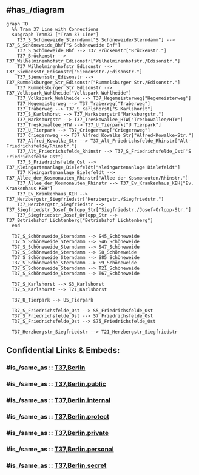 
## #has_/diagram 


```mermaid
graph TD
  %% Tram 37 Line with Connections
  subgraph Tram37 ["Tram 37 Line"]
    T37_S_Schöneweide_Sterndamm["S Schöneweide/Sterndamm"] --> T37_S_Schöneweide_Bhf["S Schöneweide Bhf"]
    T37_S_Schöneweide_Bhf --> T37_Brückenstr["Brückenstr."]
    T37_Brückenstr --> T37_Wilhelminenhofstr_Edisonstr["Wilhelminenhofstr./Edisonstr."]
    T37_Wilhelminenhofstr_Edisonstr --> T37_Siemensstr_Edisonstr["Siemensstr./Edisonstr."]
    T37_Siemensstr_Edisonstr --> T37_Rummelsburger_Str_Edisonstr["Rummelsburger Str./Edisonstr."]
    T37_Rummelsburger_Str_Edisonstr --> T37_Volkspark_Wuhlheide["Volkspark Wuhlheide"]
    T37_Volkspark_Wuhlheide --> T37_Hegemeisterweg["Hegemeisterweg"]
    T37_Hegemeisterweg --> T37_Traberweg["Traberweg"]
    T37_Traberweg --> T37_S_Karlshorst["S Karlshorst"]
    T37_S_Karlshorst --> T37_Marksburgstr["Marksburgstr."]
    T37_Marksburgstr --> T37_Treskowallee_HTW["Treskowallee/HTW"]
    T37_Treskowallee_HTW --> T37_U_Tierpark["U Tierpark"]
    T37_U_Tierpark --> T37_Criegernweg["Criegernweg"]
    T37_Criegernweg --> T37_Alfred_Kowalke_Str["Alfred-Kowalke-Str."]
    T37_Alfred_Kowalke_Str --> T37_Alt_Friedrichsfelde_Rhinstr["Alt-Friedrichsfelde/Rhinstr."]
    T37_Alt_Friedrichsfelde_Rhinstr --> T37_S_Friedrichsfelde_Ost["S Friedrichsfelde Ost"]
    T37_S_Friedrichsfelde_Ost --> T37_Kleingartenanlage_Bielefeldt["Kleingartenanlage Bielefeldt"]
    T37_Kleingartenanlage_Bielefeldt --> T37_Allee_der_Kosmonauten_Rhinstr["Allee der Kosmonauten/Rhinstr."]
    T37_Allee_der_Kosmonauten_Rhinstr --> T37_Ev_Krankenhaus_KEH["Ev. Krankenhaus KEH"]
    T37_Ev_Krankenhaus_KEH --> T37_Herzbergstr_Siegfriedstr["Herzbergstr./Siegfriedstr."]
    T37_Herzbergstr_Siegfriedstr --> T37_Siegfriedstr_Josef_Orlopp_Str["Siegfriedstr./Josef-Orlopp-Str."]
    T37_Siegfriedstr_Josef_Orlopp_Str --> T37_Betriebshof_Lichtenberg["Betriebshof Lichtenberg"]
  end

  T37_S_Schöneweide_Sterndamm --> S45_Schöneweide
  T37_S_Schöneweide_Sterndamm --> S46_Schöneweide
  T37_S_Schöneweide_Sterndamm --> S47_Schöneweide
  T37_S_Schöneweide_Sterndamm --> S8_Schöneweide
  T37_S_Schöneweide_Sterndamm --> S85_Schöneweide
  T37_S_Schöneweide_Sterndamm --> S9_Schöneweide
  T37_S_Schöneweide_Sterndamm --> T21_Schöneweide
  T37_S_Schöneweide_Sterndamm --> T67_Schöneweide

  T37_S_Karlshorst --> S3_Karlshorst
  T37_S_Karlshorst --> T21_Karlshorst

  T37_U_Tierpark --> U5_Tierpark

  T37_S_Friedrichsfelde_Ost --> S5_Friedrichsfelde_Ost
  T37_S_Friedrichsfelde_Ost --> S7_Friedrichsfelde_Ost
  T37_S_Friedrichsfelde_Ost --> S75_Friedrichsfelde_Ost

  T37_Herzbergstr_Siegfriedstr --> T21_Herzbergstr_Siegfriedstr

```


## Confidential Links & Embeds: 

### #is_/same_as :: [T37,Berlin](T37,Berlin.md) 

### #is_/same_as :: [T37,Berlin.public](/_public/Earth/Continent/Europe/Europe~Central/Germany/Germany~West/State~Berlin/cities~Berlin/cities~Berlin/Berlin-city/Tram,Berlin/T37,Berlin.public.md) 

### #is_/same_as :: [T37,Berlin.internal](/_internal/Earth/Continent/Europe/Europe~Central/Germany/Germany~West/State~Berlin/cities~Berlin/cities~Berlin/Berlin-city/Tram,Berlin/T37,Berlin.internal.md) 

### #is_/same_as :: [T37,Berlin.protect](/_protect/Earth/Continent/Europe/Europe~Central/Germany/Germany~West/State~Berlin/cities~Berlin/cities~Berlin/Berlin-city/Tram,Berlin/T37,Berlin.protect.md) 

### #is_/same_as :: [T37,Berlin.private](/_private/Earth/Continent/Europe/Europe~Central/Germany/Germany~West/State~Berlin/cities~Berlin/cities~Berlin/Berlin-city/Tram,Berlin/T37,Berlin.private.md) 

### #is_/same_as :: [T37,Berlin.personal](/_personal/Earth/Continent/Europe/Europe~Central/Germany/Germany~West/State~Berlin/cities~Berlin/cities~Berlin/Berlin-city/Tram,Berlin/T37,Berlin.personal.md) 

### #is_/same_as :: [T37,Berlin.secret](/_secret/Earth/Continent/Europe/Europe~Central/Germany/Germany~West/State~Berlin/cities~Berlin/cities~Berlin/Berlin-city/Tram,Berlin/T37,Berlin.secret.md)

